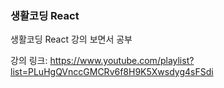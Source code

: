 ### 생활코딩 React

생활코딩 React 강의 보면서 공부

강의 링크: https://www.youtube.com/playlist?list=PLuHgQVnccGMCRv6f8H9K5Xwsdyg4sFSdi
